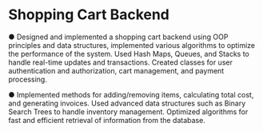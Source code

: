 # Shopping Cart Backend
● Designed and implemented a shopping cart backend using OOP principles and data structures, implemented 
various algorithms to optimize the performance of the system. Used Hash Maps, Queues, and Stacks to handle 
real-time updates and transactions. Created classes for user authentication and authorization, cart management, 
and payment processing.

● Implemented methods for adding/removing items, calculating total cost, and generating invoices. Used advanced 
data structures such as Binary Search Trees to handle inventory management. Optimized algorithms for fast and 
efficient retrieval of information from the database. 
